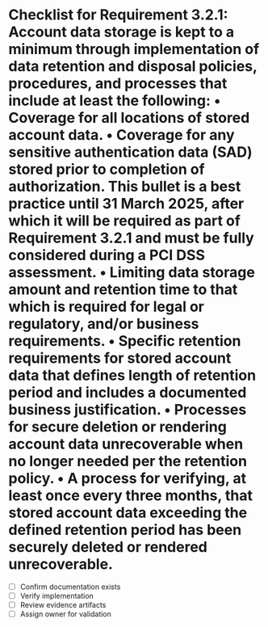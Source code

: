 # Checklist for Requirement 3.2.1: Account data storage is kept to a minimum through implementation of data retention and disposal policies, procedures, and processes that include at least the following: • Coverage for all locations of stored account data. • Coverage for any sensitive authentication data (SAD) stored prior to completion of authorization. This bullet is a best practice until 31 March 2025, after which it will be required as part of Requirement 3.2.1 and must be fully considered during a PCI DSS assessment. • Limiting data storage amount and retention time to that which is required for legal or regulatory, and/or business requirements. • Specific retention requirements for stored account data that defines length of retention period and includes a documented business justification. • Processes for secure deletion or rendering account data unrecoverable when no longer needed per the retention policy. • A process for verifying, at least once every three months, that stored account data exceeding the defined retention period has been securely deleted or rendered unrecoverable.

- [ ] Confirm documentation exists
- [ ] Verify implementation
- [ ] Review evidence artifacts
- [ ] Assign owner for validation
